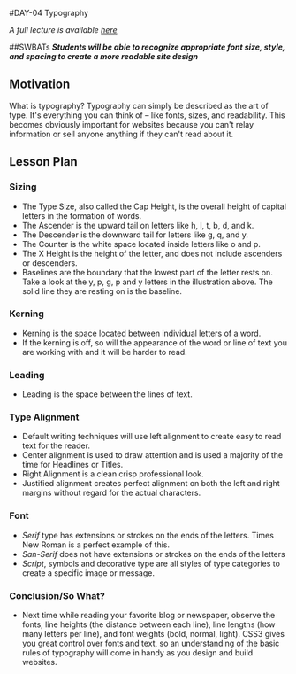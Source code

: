#DAY-04 Typography

_A full lecture is available [here](LECTURE.md)_

##SWBATs
***Students will be able to recognize appropriate font size, style, and spacing to create a more readable site design***

## Motivation
What is typography? Typography can simply be described as the art of type. It's everything you can think of – like fonts, sizes, and readability. This becomes obviously important for websites because you can't relay information or sell anyone anything if they can't read about it.

## Lesson Plan

### Sizing
+ The Type Size, also called the Cap Height, is the overall height of capital letters in the formation of words.
+ The Ascender is the upward tail on letters like h, l, t, b, d, and k.
+ The Descender is the downward tail for letters like g, q, and y.
+ The Counter is the white space located inside letters like o and p.
+ The X Height is the height of the letter, and does not include ascenders or descenders.
+ Baselines are the boundary that the lowest part of the letter rests on. Take a look at the y, p, g, p and y letters in the illustration above. The solid line they are resting on is the baseline.

### Kerning
+ Kerning is the space located between individual letters of a word.
+ If the kerning is off, so will the appearance of the word or line of text you are working with and it will be harder to read.

### Leading
+ Leading is the space between the lines of text.

### Type Alignment
+ Default writing techniques will use left alignment to create easy to read text for the reader.
+ Center alignment is used to draw attention and is used a majority of the time for Headlines or Titles.
+ Right Alignment is a clean crisp professional look.
+ Justified alignment creates perfect alignment on both the left and right margins without regard for the actual characters.

### Font
+ *Serif* type has extensions or strokes on the ends of the letters. Times New Roman is a perfect example of this. 
+ *San-Serif* does not have extensions or strokes on the ends of the letters
+ *Script*, symbols and decorative type are all styles of type categories to create a specific image or message. 

### Conclusion/So What?

+ Next time while reading your favorite blog or newspaper, observe the fonts, line heights (the distance between each line), line lengths (how many letters per line), and font weights (bold, normal, light). CSS3 gives you great control over fonts and text, so an understanding of the basic rules of typography will come in handy as you design and build websites.


